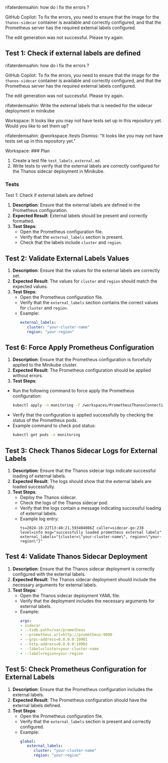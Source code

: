 rifaterdemsahin: how do i fix the errors ?

GitHub Copilot: To fix the errors, you need to ensure that the image for the `thanos-sidecar` container is available and correctly configured, and that the Prometheus server has the required external labels configured.



The edit generation was not successful. Please try again.

## Test 1: Check if external labels are defined
rifaterdemsahin: how do i fix the errors ?

GitHub Copilot: To fix the errors, you need to ensure that the image for the `thanos-sidecar` container is available and correctly configured, and that the Prometheus server has the required external labels configured.



The edit generation was not successful. Please try again.

rifaterdemsahin: Write the external labels that is needed for the sidecar deployment in minikube

Workspace: It looks like you may not have tests set up in this repository yet.
Would you like to set them up?

rifaterdemsahin: @workspace /tests Dismiss: "It looks like you may not have tests set up in this repository yet."

Workspace: ### Plan

1. Create a test file `test_labels_external.md`.
2. Write tests to verify that the external labels are correctly configured for the Thanos sidecar deployment in Minikube.

### Tests

 Test 1: Check if external labels are defined
1. **Description**: Ensure that the external labels are defined in the Prometheus configuration.
2. **Expected Result**: External labels should be present and correctly formatted.
3. **Test Steps**:
    - Open the Prometheus configuration file.
    - Verify that the `external_labels` section is present.
    - Check that the labels include `cluster` and `region`.

## Test 2: Validate External Labels Values
1. **Description**: Ensure that the values for the external labels are correctly set.
2. **Expected Result**: The values for `cluster` and `region` should match the expected values.
3. **Test Steps**:
    - Open the Prometheus configuration file.
    - Verify that the `external_labels` section contains the correct values for `cluster` and `region`.
    - Example:
      ```yaml
      external_labels:
         cluster: "your-cluster-name"
         region: "your-region"
      ```

## Test 6: Force Apply Prometheus Configuration
1. **Description**: Ensure that the Prometheus configuration is forcefully applied to the Minikube cluster.
2. **Expected Result**: The Prometheus configuration should be applied without errors.
3. **Test Steps**:
  - Run the following command to force apply the Prometheus configuration:
    ```sh
    kubectl apply -n monitoring -f /workspaces/PrometheusThanosConnection/5_Symbols/SymbolsMinikube/prometheus-config.yaml --force
    ```
  - Verify that the configuration is applied successfully by checking the status of the Prometheus pods.
  - Example command to check pod status:
    ```sh
    kubectl get pods -n monitoring
    ```

## Test 3: Check Thanos Sidecar Logs for External Labels
1. **Description**: Ensure that the Thanos sidecar logs indicate successful loading of external labels.
2. **Expected Result**: The logs should show that the external labels are loaded successfully.
3. **Test Steps**:
    - Deploy the Thanos sidecar.
    - Check the logs of the Thanos sidecar pod.
    - Verify that the logs contain a message indicating successful loading of external labels.
    - Example log entry:
      ```
      ts=2024-10-22T13:48:21.593404086Z caller=sidecar.go:238 level=info msg="successfully loaded prometheus external labels" external_labels="{cluster=\"your-cluster-name\", region=\"your-region\"}"
      ```

## Test 4: Validate Thanos Sidecar Deployment
1. **Description**: Ensure that the Thanos sidecar deployment is correctly configured with the external labels.
2. **Expected Result**: The Thanos sidecar deployment should include the necessary arguments for external labels.
3. **Test Steps**:
    - Open the Thanos sidecar deployment YAML file.
    - Verify that the deployment includes the necessary arguments for external labels.
    - Example:
      ```yaml
      args:
      - sidecar
      - --tsdb.path=/var/prometheus
      - --prometheus.url=http://prometheus:9090
      - --grpc-address=0.0.0.0:10901
      - --http-address=0.0.0.0:10902
      - --label=cluster=your-cluster-name
      - --label=region=your-region
      ```

## Test 5: Check Prometheus Configuration for External Labels
1. **Description**: Ensure that the Prometheus configuration includes the external labels.
2. **Expected Result**: The Prometheus configuration should have the external labels defined.
3. **Test Steps**:
    - Open the Prometheus configuration file.
    - Verify that the `external_labels` section is present and correctly configured.
    - Example:
      ```yaml
      global:
         external_labels:
            cluster: "your-cluster-name"
            region: "your-region"
      ```